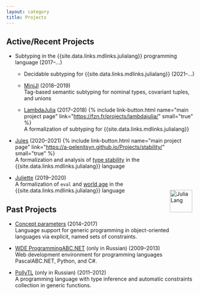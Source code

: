 ```yaml
---
layout: category
title: Projects
---
```


## Active/Recent Projects

* Subtyping in the {{site.data.links.mdlinks.julialang}}
  programming language (2017–…)
  
  - Decidable subtyping for {{site.data.links.mdlinks.julialang}} (2021–…)  

  - [MiniJl](/projects/minijl) (2018–2019)  
    Tag-based semantic subtyping for nominal types, covariant tuples, and unions

  - [LambdaJulia](/projects/lambda-julia) (2017–2018)
    {% include link-button.html name="main project page"
      link="https://fzn.fr/projects/lambdajulia/" small="true" %}  
    A formalization of subtyping for {{site.data.links.mdlinks.julialang}}

* [Jules](/projects/jules) (2020–2021)
  {% include link-button.html name="main project page"
    link="https://a-pelenitsyn.github.io/Projects/stability/" small="true" %}  
  A formalization and analysis of [type stability]({{site.data.links.websites.typestability}}) in the {{site.data.links.mdlinks.julialang}} language

* [Juliette](projects/juliette) (2019–2020)  
  A formalization of `eval` and
  [world age]({{site.data.links.websites.worldage}})
  in the {{site.data.links.mdlinks.julialang}} language
  <a href="https://julialang.org/" target="_blank">
  <img src="img/julia-logo.svg" alt="Julia Lang"
    style="height: 60px; float: right; margin: 0.5em; vertical-align: middle; display: inline-block"/>
  </a>

## Past Projects

* [Concept parameters](/projects/concepts) (2014–2017)  
  Language support for generic programming in object-oriented languages
  via explicit, named sets of constraints.

* [WDE ProgrammingABC.NET](/projects/wde) (only in Russian) (2009–2013)  
  Web development environment for programming languages
  PascalABC.NET, Python, and C\#.

* [PollyTL](/projects/pollyTL) (only in Russian) (2011–2012)  
  A programming language with type inference and
  automatic constraints collection in generic functions.
